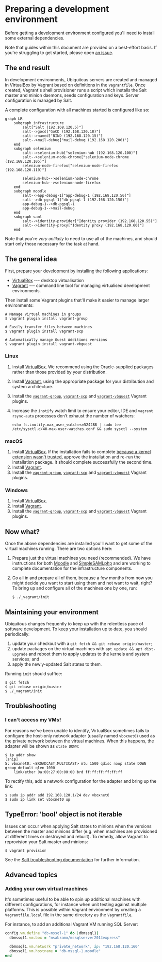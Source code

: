 # Preparing a development environment

Before getting a development environment configured you'll need to install some external dependencies.

Note that guides within this document are provided on a best-effort basis. If you're struggling to get started, please open [an issue](https://github.com/AVADOLearning/moodle-ubiquitous/issues).

## The end result

In development environments, Ubiquitous servers are created and managed in VirtualBox by Vagrant based on definitions in the `Vagrantfile`. Once created, Vagrant's shell provisioner runs a script which installs the Salt master and minion daemons, seeds configuration and keys. Server configuration is managed by Salt.

A complete configuration with all machines started is configured like so:

```mermaid
graph LR
    subgraph infrastructure
        salt["Salt (192.168.120.5)"]
        salt-->gocd["GoCD (192.168.120.10)"]
        salt-->named["BIND (192.168.120.15)"]
        salt-->mail-debug["mail-debug (192.168.120.200)"]
    end
    subgraph selenium
        salt-->selenium-hub["selenium-hub (192.168.120.100)"]
        salt-->selenium-node-chrome["selenium-node-chrome (192.168.120.105)"]
        selenium-node-firefox["selenium-node-firefox (192.168.120.110)"]

        selenium-hub-->selenium-node-chrome
        selenium-hub-->selenium-node-firefox
    end
    subgraph moodle
        salt-->app-debug-1["app-debug-1 (192.168.120.50)"]
        salt-->db-pgsql-1["db-pgsql-1 (192.168.120.150)"]
        app-debug-1-->db-pgsql-1
        app-debug-1-->mail-debug
    end
    subgraph saml
        salt-->identity-provider["Identity provider (192.168.120.55)"]
        salt-->identity-proxy["Identity proxy (192.168.120.60)"]
    end
```

Note that you're _very unlikely_ to need to use all of the machines, and should start only those necessary for the task at hand.

## The general idea

First, prepare your development by installing the following applications:

* [VirtualBox](https://www.virtualbox.org/) --- desktop virtualisation
* [Vagrant](https://www.vagrantup.com/) --- command line tool for managing virtualised development environments.

Then install some Vagrant plugins that'll make it easier to manage larger environments:

```
# Manage virtual machines in groups
$ vagrant plugin install vagrant-group

# Easily transfer files between machines
$ vagrant plugin install vagrant-scp

# Automatically manage Guest Additions versions
$ vagrant plugin install vagrant-vbguest
```

### Linux

1. Install [VirtualBox](https://www.virtualbox.org/). We recommend using the Oracle-supplied packages rather than those provided by your distribution.
2. Install [Vagrant](https://www.vagrantup.com/), using the appropriate package for your distribution and system architecture.
3. Install the [`vagrant-group`](https://github.com/vagrant-group/vagrant-group), [`vagrant-scp`](https://github.com/invernizzi/vagrant-scp) and [`vagrant-vbguest`](https://github.com/dotless-de/vagrant-vbguest) Vagrant plugins.
4. Increase the `inotify` watch limit to ensure your editor, IDE and `vagrant rsync-auto` processes don't exhaust the number of watchers:

   ```
   echo fs.inotify.max_user_watches=524288 | sudo tee /etc/sysctl.d/40-max-user-watches.conf && sudo sysctl --system
   ```

### macOS

1. Install [VirtualBox](https://www.virtualbox.org/). If the installation fails to complete [because a kernel extension wasn't trusted](https://developer.apple.com/library/content/technotes/tn2459/_index.html), approve the installation and re-run the installation package. It should complete successfully the second time.
2. Install [Vagrant](https://www.vagrantup.com/).
3. Install the [`vagrant-group`](https://github.com/vagrant-group/vagrant-group), [`vagrant-scp`](https://github.com/invernizzi/vagrant-scp) and [`vagrant-vbguest`](https://github.com/dotless-de/vagrant-vbguest) Vagrant plugins.

### Windows

1. Install [VirtualBox](https://www.virtualbox.org/).
2. Install [Vagrant](https://www.vagrantup.com/).
3. Install the [`vagrant-group`](https://github.com/vagrant-group/vagrant-group), [`vagrant-scp`](https://github.com/invernizzi/vagrant-scp) and [`vagrant-vbguest`](https://github.com/dotless-de/vagrant-vbguest) Vagrant plugins.

## Now what?

Once the above dependencies are installed you'll want to get some of the virtual machines running. There are two options here:

1. Prepare just the virtual machines you need (recommended). We have instructions for both [Moodle](moodle.md) and [SimpleSAMLphp](saml.md) and are working to complete documentation for the infrastructure components.
2. Go all in and prepare all of them, because a few months from now you might decide you want to start using them and not want to wait, right? To bring up and configure all of the machines one by one, run:

   ```
   $ ./_vagrant/init
   ```

## Maintaining your environment

Ubiquitous changes frequently to keep up with the relentless pace of software development. To keep your installation up to date, you should periodically:

1. update your checkout with a `git fetch && git rebase origin/master`;
2. update packages on the virtual machines with `apt update && apt dist-upgrade` and reboot them to apply updates to the kernels and system services; and
3. apply the newly-updated Salt states to them.

Running `init` should suffice:

```
$ git fetch
$ git rebase origin/master
$ ./_vagrant/init
```

## Troubleshooting

### I can't access my VMs!

For reasons we've been unable to identify, VirtualBox sometimes fails to configure the host-only network adapter (usually named `vboxnet0`) used as the private network between the virtual machines. When this happens, the adapter will be shown as `state DOWN`:

```
$ ip addr show
[snip]
5: vboxnet0: <BROADCAST,MULTICAST> mtu 1500 qdisc noop state DOWN group default qlen 1000
    link/ether 0a:00:27:00:00:00 brd ff:ff:ff:ff:ff:ff
```

To rectify this, add a network configuration for the adapter and bring up the link:

```
$ sudo ip addr add 192.168.120.1/24 dev vboxnet0
$ sudo ip link set vboxnet0 up
```

## TypeError: 'bool' object is not iterable

Issues can occur when applying Salt states to minions when the versions between the master and minions differ (e.g. when machines are provisioned at different times or destroyed and rebuilt). To remedy, allow Vagrant to reprovision your Salt master and minions:

```
$ vagrant provision
```

See the [Salt troubleshooting documentation](../roles/salt.md#typeerror-bool-object-is-not-iterable) for further information.

## Advanced topics

### Adding your own virtual machines

It's sometimes useful to be able to spin up additional machines with different configurations, for instance when unit testing against multiple platforms. This is possible within Vagrant environment by creating a `Vagrantfile.local` file in the same directory as the `Vagrantfile`.

For instance, to add an additional Vagrant VM running SQL Server:

```ruby
config.vm.define "db-mssql-1" do |dbmssql1|
  dbmssql1.vm.box = "msabramo/mssqlserver2014express"

  dbmssql1.vm.network "private_network", ip: "192.168.120.160"
  dbmssql1.vm.hostname = "db-mssql-1.moodle"
end
```
